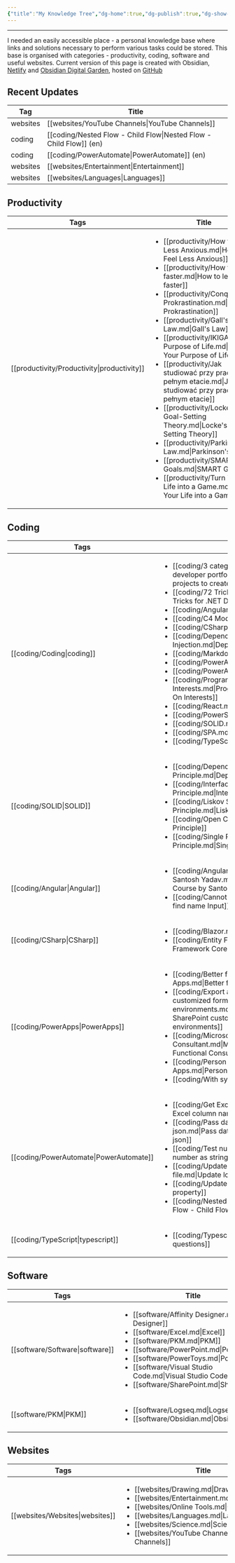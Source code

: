 ```yaml
---
{"title":"My Knowledge Tree","dg-home":true,"dg-publish":true,"dg-show-local-graph":false,"dg-show-backlinks":false,"permalink":"/my-knowledge-tree/","tags":"gardenEntry","dgShowBacklinks":false,"dgShowLocalGraph":false,"dgPassFrontmatter":true}
---
```


---
I needed an easily accessible place - a personal knowledge base where links and solutions necessary to perform various tasks could be stored. 
This base is organised with categories - productivity, coding, software and useful websites. Current version of this page is created with Obsidian, [Netlify](https://app.netlify.com/) and [Obsidian Digital Garden](https://github.com/oleeskild/obsidian-digital-garden), hosted on [GitHub](https://github.com)

## Recent Updates

| Tag      | Title                                                                 |
| -------- | --------------------------------------------------------------------- |
| websites | [[websites/YouTube Channels\|YouTube Channels]]                    |
| coding   | [[coding/Nested Flow - Child Flow\|Nested Flow - Child Flow]] (en) |
| coding   | [[coding/PowerAutomate\|PowerAutomate]] (en)                       |
| websites | [[websites/Entertainment\|Entertainment]]                          |
| websites | [[websites/Languages\|Languages]]                                  |


## Productivity

| Tags             | Title                                                                                                                                                                                                                                                                                                                                                                                                                                                                                                                                                                                                                                                                                                                                                                                                   |
| ---------------- | ------------------------------------------------------------------------------------------------------------------------------------------------------------------------------------------------------------------------------------------------------------------------------------------------------------------------------------------------------------------------------------------------------------------------------------------------------------------------------------------------------------------------------------------------------------------------------------------------------------------------------------------------------------------------------------------------------------------------------------------------------------------------------------------------------- |
| [[productivity/Productivity\|productivity]] | <ul><li>[[productivity/How to Feel Less Anxious.md\\|How to Feel Less Anxious]]</li><li>[[productivity/How to learn faster.md\\|How to learn faster]]</li><li>[[productivity/Conquer Prokrastination.md\\|Conquer Prokrastination]]</li><li>[[productivity/Gall's Law.md\\|Gall's Law]]</li><li>[[productivity/IKIGAI Your Purpose of Life.md\\|IKIGAI Your Purpose of Life]]</li><li>[[productivity/Jak studiować przy pracy na pełnym etacie.md\\|Jak studiować przy pracy na pełnym etacie]]</li><li>[[productivity/Locke's Goal-Setting Theory.md\\|Locke's Goal-Setting Theory]]</li><li>[[productivity/Parkinson's Law.md\\|Parkinson's Law]]</li><li>[[productivity/SMART Goals.md\\|SMART Goals]]</li><li>[[productivity/Turn Your Life into a Game.md\\|Turn Your Life into a Game]]</li></ul> |


## Coding

| Tags              | Title                                                                                                                                                                                                                                                                                                                                                                                                                                                                                                                                                                                                                                                                                                                                                                                                                                                                                         |
| ----------------- | --------------------------------------------------------------------------------------------------------------------------------------------------------------------------------------------------------------------------------------------------------------------------------------------------------------------------------------------------------------------------------------------------------------------------------------------------------------------------------------------------------------------------------------------------------------------------------------------------------------------------------------------------------------------------------------------------------------------------------------------------------------------------------------------------------------------------------------------------------------------------------------------- |
| [[coding/Coding\|coding]]        | <ul><li>[[coding/3 categories of projects to create for developer portfolio.md\\|3 categories of projects to create for developer portfolio]]</li><li>[[coding/72 Tricks for .NET Developers.md\\|72 Tricks for .NET Developers]]</li><li>[[coding/Angular.md\\|Angular]]</li><li>[[coding/C4 Model.md\\|C4 Model]]</li><li>[[coding/CSharp.md\\|CSharp]]</li><li>[[coding/Dependency Injection.md\\|Dependency Injection]]</li><li>[[coding/Markdown.md\\|Markdown]]</li><li>[[coding/PowerAutomate.md\\|PowerAutomate]]</li><li>[[coding/PowerApps.md\\|PowerApps]]</li><li>[[coding/Programming Languages Based On Interests.md\\|Programming Languages Based On Interests]]</li><li>[[coding/React.md\\|React]]</li><li>[[coding/PowerShell.md\\|PowerShell]]</li><li>[[coding/SOLID.md\\|SOLID]]</li><li>[[coding/SPA.md\\|SPA]]</li><li>[[coding/TypeScript.md\\|TypeScript]]</li></ul> |
| [[coding/SOLID\|SOLID]]         | <ul><li>[[coding/Dependency Inversion Principle.md\\|Dependency Inversion Principle]]</li><li>[[coding/Interface Separation Principle.md\\|Interface Separation Principle]]</li><li>[[coding/Liskov Substitution Principle.md\\|Liskov Substitution Principle]]</li><li>[[coding/Open Close Principle.md\\|Open Close Principle]]</li><li>[[coding/Single Responsibility Principle.md\\|Single Responsibility Principle]]</li></ul>                                                                                                                                                                                                                                                                                                                                                                                                                                                           |
| [[coding/Angular\|Angular]]       | <ul><li>[[coding/Angular for beginners Course by Santosh Yadav.md\\|Angular for beginners Course by Santosh Yadav]]</li><li>[[coding/Cannot find name Input.md\\|Cannot find name Input]]</li></ul>                                                                                                                                                                                                                                                                                                                                                                                                                                                                                                                                                                                                                                                                                           |
| [[coding/CSharp\|CSharp]]        | <ul><li>[[coding/Blazor.md\\|Blazor]]</li><li>[[coding/Entity Framework Core.md\\|Entity Framework Core]]</li></ul>                                                                                                                                                                                                                                                                                                                                                                                                                                                                                                                                                                                                                                                                                                                                                                           |
| [[coding/PowerApps\|PowerApps]]     | <ul><li>[[coding/Better forms in Power Apps.md\\|Better forms in Power Apps]]</li><li>[[coding/Export and import SharePoint customized form between environments.md\\|Export and import SharePoint customized form between environments]]</li><li>[[coding/Microsoft Power Platform Functional Consultant.md\\|Microsoft Power Platform Functional Consultant]]</li><li>[[coding/Person or Group in Power Apps.md\\|Person or Group in Power Apps]]</li><li>[[coding/With syntax.md\\|With syntax]]</li></ul>                                                                                                                                                                                                                                                                                                                                                                                 |
| [[coding/PowerAutomate\|PowerAutomate]] | <ul><li>[[coding/Get Excel column names.md\\|Get Excel column names]]</li><li>[[coding/Pass date to SharePoint list using json.md\\|Pass date to SharePoint list using json]]</li><li>[[coding/Test number as string.md\\|Test number as string]]</li><li>[[coding/Update locked properties of a file.md\\|Update locked properties of a file]]</li><li>[[coding/Update json property.md\\|Update json property]]</li><li>[[coding/Nested Flow - Child Flow.md\\|Nested Flow - Child Flow]]</li></ul>                                                                                                                                                                                                                                                                                                                                                                                         |
| [[coding/TypeScript\|typescript]]    | <ul><li>[[coding/Typescript questions.md\\|Typescript questions]]</li></ul>                                                                                                                                                                                                                                                                                                                                                                                                                                                                                                                                                                                                                                                                                                                                                                                                                   |


## Software
| Tags         | Title                                                                                                                                                                                                                                                                                                                                                         |
| ------------ | ------------------------------------------------------------------------------------------------------------------------------------------------------------------------------------------------------------------------------------------------------------------------------------------------------------------------------------------------------------- |
| [[software/Software\|software]] | <ul><li>[[software/Affinity Designer.md\\|Affinity Designer]]</li><li>[[software/Excel.md\\|Excel]]</li><li>[[software/PKM.md\\|PKM]]</li><li>[[software/PowerPoint.md\\|PowerPoint]]</li><li>[[software/PowerToys.md\\|PowerToys]]</li><li>[[software/Visual Studio Code.md\\|Visual Studio Code]]</li><li>[[software/SharePoint.md\\|SharePoint]]</li></ul> |
| [[software/PKM\|PKM]]      | <ul><li>[[software/Logseq.md\\|Logseq]]</li><li>[[software/Obsidian.md\\|Obsidian]]</li></ul>                                                                                                                                                                                                                                                                 |


## Websites
| Tags         | Title                                                                                                                                                                                                                                                                                                             |
| ------------ | ----------------------------------------------------------------------------------------------------------------------------------------------------------------------------------------------------------------------------------------------------------------------------------------------------------------- |
| [[websites/Websites\|websites]] | <ul><li>[[websites/Drawing.md\\|Drawing]]</li><li>[[websites/Entertainment.md\\|Entertainment]]</li><li>[[websites/Online Tools.md\\|Online Tools]]</li><li>[[websites/Languages.md\\|Languages]]</li><li>[[websites/Science.md\\|Science]]</li><li>[[websites/YouTube Channels.md\\|YouTube Channels]]</li></ul> |

